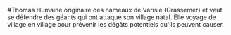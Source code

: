 #Thomas
Humaine originaire des hameaux de Varisie (Grassemer) et veut se défendre des géants qui ont attaqué son village natal. Elle voyage de village en village pour prévenir les dégâts potentiels qu'ils peuvent causer.
